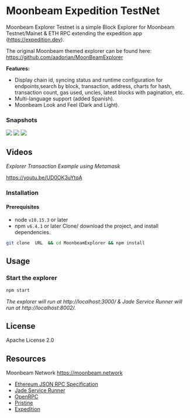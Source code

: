# Moonbeam Expedition TestNet


<!-- about the project -->


Moonbeam Explorer Testnet is a simple Block Explorer for Moonbeam Testnet/Mainet & ETH RPC extending the expedition app (https://expedition.dev).

The original Moonbeam themed explorer can be found here: https://github.com/aadorian/MoonBeamExplorer



<!--features-->
**Features:**
- Display chain id, syncing status and runtime configuration for endpoints,search by block, transaction, address, charts for hash, transaction count, gas used, uncles, latest blocks with pagination, etc.
- Multi-language support (added Spanish).
- Moonbeam Look and Feel (Dark and Light).

### Snapshots

![](https://i.imgur.com/RxppmId.png)
![](https://i.imgur.com/6LJJUzZ.png)
![](https://i.imgur.com/MvsmETc.png)


<!-- videos-->
## Videos



*Explorer Transaction Example using Metamask*

https://youtu.be/UD0OK3uYtqA






### Installation

#### Prerequisites
- node `v10.15.3` or later
- npm `v6.4.1` or later
Clone/ download the project, and install dependencies.
```bash
git clone  URL  && cd MoonbeamExplorer && npm install
```

<!-- example usage, screen shots, demos -->
## Usage

### Start the explorer
```bash
npm start
```
*The explorer will run at http://localhost:3000/ & Jade Service Runner will run at http://localhost:8002/.*



## License
Apache License 2.0

<!-- references and additional resources  -->
## Resources

Moonbeam Network https://moonbeam.network
- [Ethereum JSON RPC Specification](https://github.com/etclabscore/ethereum-json-rpc-specification)
- [Jade Service Runner](https://github.com/etclabscore/jade-service-runner)
- [OpenRPC](https://open-rpc.org)
- [Pristine](https://github.com/etclabscore/pristine)
- [Expedition](https://github.com/etclabscore/expedition.git)


